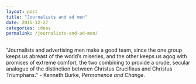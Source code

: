 ```yaml
---
layout: post
title: "Journalists and ad men"
date: 2015-12-27
categories: ideas
permalink: /journalists-and-ad-men/
---
```


"Journalists and advertising men make a good team, since the one group keeps us abreast of the world’s miseries, and the other keeps us agog with promises of extreme comfort, the two combining to provide a crude, secular analogue of the distinction between Christus Crucifixus and Christus Triumphans." - Kenneth Burke, *Permanence and Change.*